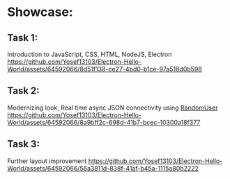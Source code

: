 # Showcase:

## Task 1: 
Introduction to JavaScript, CSS, HTML, NodeJS, Electron
https://github.com/Yosef13103/Electron-Hello-World/assets/64592066/8d51f138-ce27-4bd0-b1ce-97a518d0b598

## Task 2:
Modernizing look, Real time async JSON connectivity using [RandomUser](https://randomuser.me/api/)
https://github.com/Yosef13103/Electron-Hello-World/assets/64592066/8a9bff2c-698d-41b7-bcec-10300a18f377

## Task 3:
Further layout improvement
https://github.com/Yosef13103/Electron-Hello-World/assets/64592066/56a3811d-838f-41af-b45a-1115a80b2222



